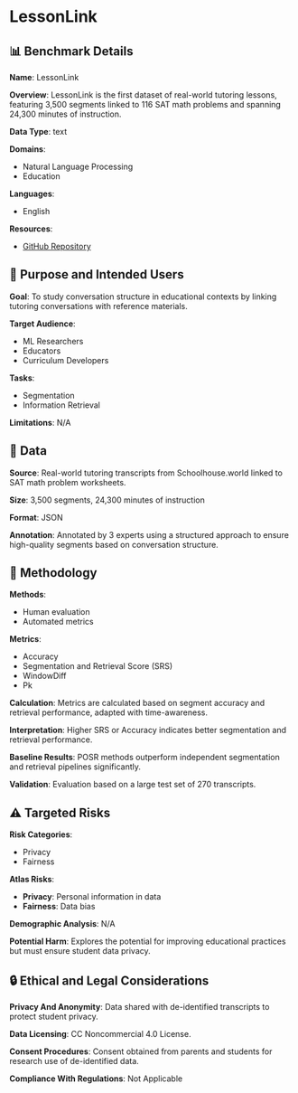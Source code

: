 # LessonLink

## 📊 Benchmark Details

**Name**: LessonLink

**Overview**: LessonLink is the first dataset of real-world tutoring lessons, featuring 3,500 segments linked to 116 SAT math problems and spanning 24,300 minutes of instruction.

**Data Type**: text

**Domains**:
- Natural Language Processing
- Education

**Languages**:
- English

**Resources**:
- [GitHub Repository](https://github.com/rosewang2008/posr)

## 🎯 Purpose and Intended Users

**Goal**: To study conversation structure in educational contexts by linking tutoring conversations with reference materials.

**Target Audience**:
- ML Researchers
- Educators
- Curriculum Developers

**Tasks**:
- Segmentation
- Information Retrieval

**Limitations**: N/A

## 💾 Data

**Source**: Real-world tutoring transcripts from Schoolhouse.world linked to SAT math problem worksheets.

**Size**: 3,500 segments, 24,300 minutes of instruction

**Format**: JSON

**Annotation**: Annotated by 3 experts using a structured approach to ensure high-quality segments based on conversation structure.

## 🔬 Methodology

**Methods**:
- Human evaluation
- Automated metrics

**Metrics**:
- Accuracy
- Segmentation and Retrieval Score (SRS)
- WindowDiff
- Pk

**Calculation**: Metrics are calculated based on segment accuracy and retrieval performance, adapted with time-awareness.

**Interpretation**: Higher SRS or Accuracy indicates better segmentation and retrieval performance.

**Baseline Results**: POSR methods outperform independent segmentation and retrieval pipelines significantly.

**Validation**: Evaluation based on a large test set of 270 transcripts.

## ⚠️ Targeted Risks

**Risk Categories**:
- Privacy
- Fairness

**Atlas Risks**:
- **Privacy**: Personal information in data
- **Fairness**: Data bias

**Demographic Analysis**: N/A

**Potential Harm**: Explores the potential for improving educational practices but must ensure student data privacy.

## 🔒 Ethical and Legal Considerations

**Privacy And Anonymity**: Data shared with de-identified transcripts to protect student privacy.

**Data Licensing**: CC Noncommercial 4.0 License.

**Consent Procedures**: Consent obtained from parents and students for research use of de-identified data.

**Compliance With Regulations**: Not Applicable
